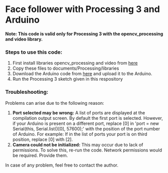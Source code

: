 # Face follower with Processing 3 and Arduino



<strong>Note: This code is valid only for Processing 3 with the opencv_processing and video library.</strong>

<h3>Steps to use this code:</h3>
<ol>
  <li>First install libraries opencv_processing and video from <a href="https://drive.google.com/file/d/1SW2uwrFtu9Nq_sAf91RnD2FM77b6wm5l/view?usp=sharing">here</a></li>
  <li>Copy these files to documents/Processing/libraries</li>
      <li>Download the Arduino code from <a href="http://sfecdn.s3.amazonaws.com/downloads/tutorials/PanTiltFaceDetection/SerialServoControl.zip">here</a> and upload it to the Arduino.</li>
  <li>Run the Processing 3 sketch given in this respository</li>
          </ol>
<h3>Troubleshooting:</h3>
Problems can arise due to the following reason:
<ol>
  <li><strong>Port selected may be wrong:</strong> A list of ports are displayed at the compilation output screen. By default the first port is selected. However, if your Arduino is present on a different port, replace [0] in 'port = new Serial(this, Serial.list()[0], 57600);' with the position of the port number of Arduino. For example: If in the list of ports your port is on third position, replace [0] with [2].</li>
  <li><strong>Camera could not be initialized:</strong> This may occur due to lack of permissions. To solve this, re-run the code. Network permissions would be required. Provide them.</li>
  </ol>
  
  
  In case of any problem, feel free to contact the author.
